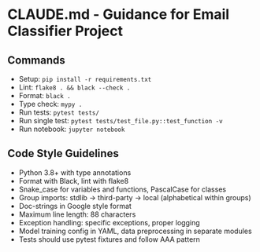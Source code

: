 # CLAUDE.md - Guidance for Email Classifier Project

## Commands
- Setup: `pip install -r requirements.txt`
- Lint: `flake8 . && black --check .`
- Format: `black .`
- Type check: `mypy .`
- Run tests: `pytest tests/`
- Run single test: `pytest tests/test_file.py::test_function -v`
- Run notebook: `jupyter notebook`

## Code Style Guidelines
- Python 3.8+ with type annotations
- Format with Black, lint with flake8
- Snake_case for variables and functions, PascalCase for classes
- Group imports: stdlib → third-party → local (alphabetical within groups)
- Doc-strings in Google style format
- Maximum line length: 88 characters
- Exception handling: specific exceptions, proper logging
- Model training config in YAML, data preprocessing in separate modules
- Tests should use pytest fixtures and follow AAA pattern